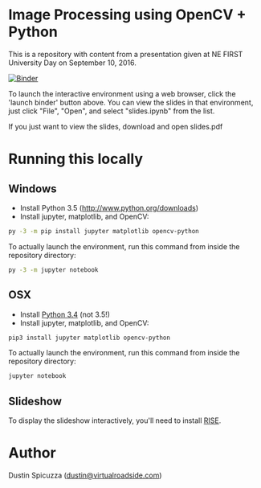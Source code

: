 Image Processing using OpenCV + Python
======================================

This is a repository with content from a presentation given at NE FIRST
University Day on September 10, 2016.

[![Binder](https://mybinder.org/badge.svg)](https://mybinder.org/v2/gh/twinters007/frc-imageprocessing-workshop-2016/master?filepath=slides.ipynb)

To launch the interactive environment using a web browser, click the
'launch binder' button above. You can view the slides in that environment, just
click "File", "Open", and select "slides.ipynb" from the list.

If you just want to view the slides, download and open slides.pdf 


Running this locally
====================

Windows
-------

* Install Python 3.5 (http://www.python.org/downloads)
* Install jupyter, matplotlib, and OpenCV:

```sh
py -3 -m pip install jupyter matplotlib opencv-python
```

To actually launch the environment, run this command from inside the repository
directory:

```sh
py -3 -m jupyter notebook
```

OSX
---

* Install [Python 3.4](https://www.python.org/downloads/release/python-344/) (not 3.5!)
* Install jupyter, matplotlib, and OpenCV:

```sh
pip3 install jupyter matplotlib opencv-python 
```

To actually launch the environment, run this command from inside the repository
directory:

```sh
jupyter notebook
```


Slideshow
---------

To display the slideshow interactively, you'll need to install
[RISE](https://github.com/damianavila/RISE).

Author
======

Dustin Spicuzza (dustin@virtualroadside.com)
